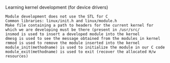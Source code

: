 Learning kernel development (for device drivers)

    Module development does not use the STL for C
    Common libraries: linux/init.h and linux/module.h
    Make file containing a path to headers for the current kernel for which we are developing must be there (present in /usr/src/
    insmod is used to insert a developed module into the kernel
    dmesg is used to see the message obtained from the modules in kernel
    rmmod is used to remove the module inserted into the kernel
    module_init(methodname) is used to initialize the module in our C code
    module_exit(methodname) is used to exit (recover the allocated H/w resources)

